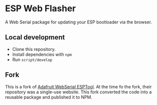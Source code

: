 # ESP Web Flasher

A Web Serial package for updating your ESP bootloader via the browser.

## Local development

- Clone this repository.
- Install dependencies with `npm`
- Run `script/develop`

## Fork

This is a fork of [Adafruit WebSerial ESPTool](https://github.com/adafruit/Adafruit_WebSerial_ESPTool). At the time fo the fork, their repository was a single-use website. This fork converted the code into a reusable package and published it to NPM.
